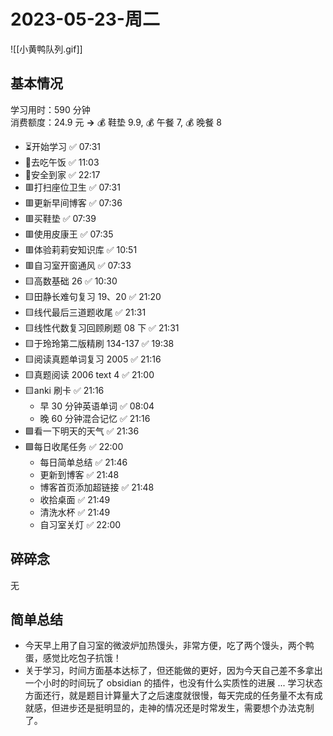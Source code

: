 # 2023-05-23-周二

![[小黄鸭队列.gif]]

## 基本情况

学习用时：590 分钟  
消费额度：24.9 元 **→** 💰 鞋垫 9.9, 💰 午餐 7, 💰 晚餐 8

- ⏳开始学习 ✅ 07:31
- 🍕去吃午饭 ✅ 11:03
- 📍安全到家 ✅ 22:17
- 🟥打扫座位卫生 ✅ 07:31
- 🟥更新早间博客 ✅ 07:36
- 🟥买鞋垫 ✅ 07:39
- 🟥使用皮康王 ✅ 07:35
- 🟥体验莉莉安知识库 ✅ 10:51
- 🟥自习室开窗通风 ✅ 07:33
- 🟨高数基础 26 ✅ 10:30
- 🟨田静长难句复习 19、20 ✅ 21:20
- 🟨线代最后三道题收尾 ✅ 21:31
- 🟨线性代数复习回顾刷题 08 下 ✅ 21:31
- 🟨于玲玲第二版精刷 134-137 ✅ 19:38
- 🟨阅读真题单词复习 2005 ✅ 21:16
- 🟨真题阅读 2006 text 4 ✅ 21:00
- 🟨anki 刷卡 ✅ 21:16
    - 早 30 分钟英语单词 ✅ 08:04
    - 晚 60 分钟混合记忆 ✅ 21:16
- 🟩看一下明天的天气 ✅ 21:36
- 🟩每日收尾任务 ✅ 22:00
    - 每日简单总结 ✅ 21:46
    - 更新到博客 ✅ 21:48
    - 博客首页添加超链接 ✅ 21:48
    - 收拾桌面 ✅ 21:49
    - 清洗水杯 ✅ 21:49
    - 自习室关灯 ✅ 22:00

## 碎碎念

无

## 简单总结

-   今天早上用了自习室的微波炉加热馒头，非常方便，吃了两个馒头，两个鸭蛋，感觉比吃包子抗饿！
-   关于学习，时间方面基本达标了，但还能做的更好，因为今天自己差不多拿出一个小时的时间玩了 obsidian 的插件，也没有什么实质性的进展 ... 学习状态方面还行，就是题目计算量大了之后速度就很慢，每天完成的任务量不太有成就感，但进步还是挺明显的，走神的情况还是时常发生，需要想个办法克制了。